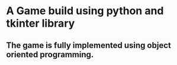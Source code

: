 # A Game build using python and tkinter library

## The game is fully implemented using object oriented programming.
